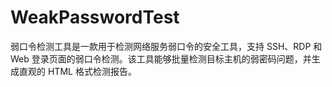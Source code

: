 # WeakPasswordTest
弱口令检测工具是一款用于检测网络服务弱口令的安全工具，支持 SSH、RDP 和 Web 登录页面的弱口令检测。该工具能够批量检测目标主机的弱密码问题，并生成直观的 HTML 格式检测报告。
